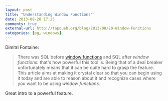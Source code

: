 ```yaml
---
layout: post
title: "Understanding Window Functions"
date: 2013-08-28 17:25
comments: true
external-url: http://tapoueh.org/blog/2013/08/20-Window-Functions
categories: [pg, windows]
---
```


Dimitri Fontaine:

> There was SQL before
> [window functions](http://www.postgresql.org/docs/current/static/tutorial-window.html)
> and SQL after *window functions:* that's how powerful this tool is. Being
> that of a deal breaker unfortunately means that it can be quite hard to
> grasp the feature. This article aims at making it crystal clear so that you
> can begin using it today and are able to reason about it and recognize cases
> where you want to be using *window functions.*

Great intro to a powerful feature.


